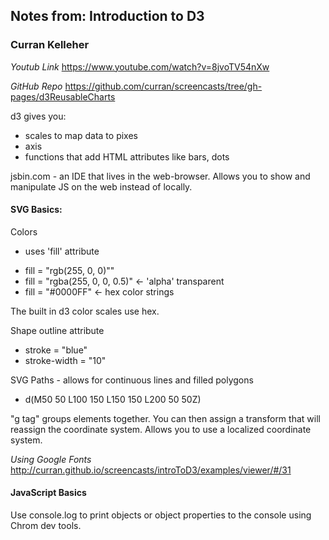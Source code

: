 ## Notes from: Introduction to D3
### Curran Kelleher

*Youtub Link*
https://www.youtube.com/watch?v=8jvoTV54nXw

*GitHub Repo*
https://github.com/curran/screencasts/tree/gh-pages/d3ReusableCharts

d3 gives you:
- scales to map data to pixes
- axis 
- functions that add HTML attributes like bars, dots

jsbin.com - an IDE that lives in the web-browser. Allows you to show and manipulate JS on the web instead of locally. 

#### SVG Basics:

Colors
- uses 'fill' attribute
+ fill = "rgb(255, 0, 0)""
+ fill = "rgba(255, 0, 0, 0.5)" <- 'alpha' transparent
+ fill = "#0000FF" <- hex color strings

The built in d3 color scales use hex. 

Shape outline attribute
- stroke = "blue"
- stroke-width = "10"

SVG Paths - allows for continuous lines and filled polygons
- d(M50 50 L100 150 L150 150 L200 50 50Z) 

"g tag" groups elements together. You can then assign a transform that will reassign the coordinate system. Allows you to use a localized coordinate system. 

*Using Google Fonts*
http://curran.github.io/screencasts/introToD3/examples/viewer/#/31

#### JavaScript Basics

Use console.log to print objects or object properties to the console using Chrom dev tools. 
